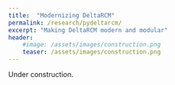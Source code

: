 ```yaml
---
title:  "Modernizing DeltaRCM"
permalink: /research/pydeltarcm/
excerpt: "Making DeltaRCM modern and modular"
header:
    #image: /assets/images/construction.png
    teaser: /assets/images/construction.png
---
```


Under construction.
